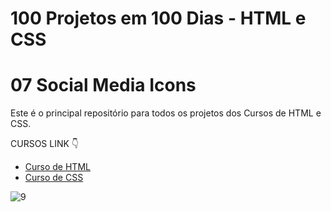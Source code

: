 # 100 Projetos em 100 Dias - HTML e CSS
# 07 Social Media Icons 
Este é o principal repositório para todos os projetos dos Cursos de HTML e CSS.

CURSOS LINK 👇

-   [Curso de HTML](https://johnpires.com/cursos/html-tutorial/)
-   [Curso de CSS](https://johnpires.com/cursos/css-fundamentos-basicos/)



![9](https://user-images.githubusercontent.com/26515702/189209993-3bc6531b-2a38-4b33-985b-3636c9314950.png)